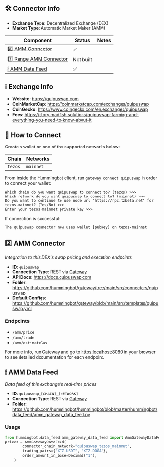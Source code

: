 ## 🛠 Connector Info

- **Exchange Type**: Decentralized Exchange (DEX)
- **Market Type**: Automatic Market Maker (AMM)

| Component | Status | Notes | 
| --------- | ------ | ----- |
| [2️⃣ AMM Connector](#2-amm-connector) | ✅ |
| [3️⃣ Range AMM Connector](#3-range-amm-connector) | Not built |
| [🕯 AMM Data Feed](#amm-data-feed) | ✅ |

## ℹ️ Exchange Info

- **Website**: <https://quipuswap.com>
- **CoinMarketCap**: <https://coinmarketcap.com/exchanges/quipuswap>
- **CoinGecko**: <https://www.coingecko.com/en/exchanges/quipuswap>
- **Fees**: <https://story.madfish.solutions/quipuswap-farming-and-everything-you-need-to-know-about-it>

## 🔑 How to Connect

Create a wallet on one of the supported networks below:

| Chain | Networks | 
| ----- | -------- |
| `tezos` | `mainnet` |

From inside the Hummingbot client, run `gateway connect quipuswap` in order to connect your wallet:
 
```
Which chain do you want quipuswap to connect to? (tezos) >>>
Which network do you want quipuswap to connect to? (mainnet) >>>
Do you want to continue to use node url 'https://rpc.tzbeta.net' for tezos-mainnet? (Yes/No) >>>
Enter your tezos-mainnet private key >>>
```

If connection is successful:

```
The quipuswap connector now uses wallet [pubKey] on tezos-mainnet
```


## 2️⃣ AMM Connector
*Integration to this DEX's swap pricing and execution endpoints*

- **ID**: `quipuswap`
- **Connection Type**: REST via [Gateway](/gateway)
- **API Docs**: <https://docs.quipuswap.com>
- **Folder**: <https://github.com/hummingbot/gateway/tree/main/src/connectors/quipuswap>
- **Default Configs**: <https://github.com/hummingbot/gateway/blob/main/src/templates/quipuswap.yml>

### Endpoints

- `/amm/price`
- `/amm/trade`
- `/amm/estimateGas`

For more info, run Gateway and go to <https:localhost:8080> in your browser to see detailed documentation for each endpoint.

## 🕯 AMM Data Feed
*Data feed of this exchange's real-time prices*

- **ID**: `quipuswap_[CHAIN]_[NETWORK]`
- **Connection Type**: REST via [Gateway](/gateway)
- **Folder**: <https://github.com/hummingbot/hummingbot/blob/master/hummingbot/data_feed/amm_gateway_data_feed.py>

### Usage

```python
from hummingbot.data_feed.amm_gateway_data_feed import AmmGatewayDataFeed
prices = AmmGatewayDataFeed(
        connector_chain_network="quipuswap_tezos_mainnet",
        trading_pairs={"XTZ-USDT", "XTZ-DOGA"},
        order_amount_in_base=Decimal("1"),
    )
```
